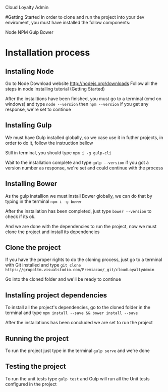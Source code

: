 
Cloud Loyalty Admin

#Getting Started
 In order to clone and run the project into your dev enviroment, you must have installed the follow components:

Node
NPM
Gulp
Bower

# Installation process
## Installing Node
Go to Node Download website http://nodejs.org/downloads
Follow all the steps in node installing tutorial (Getting Started)

After the installtions have been finished, you must go to a terminal (cmd on windows) and type `node --version` then `npm --version` if you get any response, we're set to continue

## Installing Gulp
We must have Gulp installed globally, so we case use it in futher projects, in order to do it, follow the instruction bellow

Still in terminal, you should type `npm i -g gulp-cli`

Wait to the installation complete and type `gulp --version` if you got a version number as response, we're set and could continue with the process

## Installing Bower

As the gulp installion we must install Bower globally, we can do that by typing in the terminal `npm i -g bower`

After the installation has been completed, just type `bower --version` to check if its ok.

And we are done with the dependencies to run the project, now we must clone the project and install its dependencies


## Clone the project
If you have the proper rights to do the cloning process, just go to a terminal with Git installed and type
`git clone https://grupoltm.visualstudio.com/Premiacao/_git/cloudLoyaltyAdmin`

Go into the cloned folder and we'll be ready to continue

## Installing project dependencies

To install all the project's dependencies, go to the cloned folder in the terminal and type
`npm install --save && bower install --save`

After the installations has been concluded we are set to run the project

## Running the project

To run the project just type in the terminal `gulp serve` and we're done

## Testing the project

To run the unit tests type `gulp test` and Gulp will run all the Unit tests configured in the project